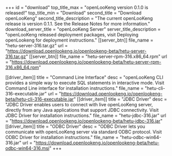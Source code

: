 +++
id = "download"
top_title_max = "openLooKeng version 0.1.0 is released!"
top_title_min = "Download"
second_title = "Download openLooKeng"
second_title_description = "The current openLooKeng release is version 0.1.1. See the Release Notes for more information."
download_server_title = "openLooKeng Server"
server_title_description = "openLooKeng released deployment packages, visit Deploying openLookeng for deployment instructions."
[[server_btn]]
    file_name = "hetu-server-316.tar.gz"
    url = "https://download.openlookeng.io/openlookeng-beta/hetu-server-316.tar.gz"
[[server_btn]]
    file_name = "hetu-server-rpm-316.x86_64.rpm"
    url = "https://download.openlookeng.io/openlookeng-beta/hetu-server-rpm-316.x86_64.rpm"

[[driver_item]]
    title = "Command Line Interface"
    desc = "openLooKeng CLI provides a simple way to execute SQL statements in interactive mode. Visit Command Line interface for installation instructions."
    file_name = "hetu-cli-316-executable.jar"
    url = "https://download.openlookeng.io/openlookeng-beta/hetu-cli-316-executable.jar"
[[driver_item]]
    title = "JDBC Driver"
    desc = "JDBC Driver enables users to connect with live openLooKeng server, directly from any Java applications that support JDBC connectivity.  Visit JDBC Driver for installation instructions."
    file_name = "hetu-jdbc-316.jar"
    url = "https://download.openlookeng.io/openlookeng-beta/hetu-jdbc-316.jar"
[[driver_item]]
    title = "ODBC Driver"
    desc = "ODBC Driver lets you communicate with openLooKeng server via standard ODBC protocol. Visit ODBC Driver for installation instructions."
    file_name = "hetu-odbc-win64-316.jar"
    url = "https://download.openlookeng.io/openlookeng-beta/hetu-odbc-win64-316.msi"
+++